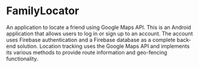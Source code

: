 # FamilyLocator
An application to locate a friend using Google Maps API. 
This is an Android application that allows users to log in or sign up to an account. 
The account uses Firebase authentication and a Firebase database as a complete back-end solution.
Location tracking uses the Google Maps API and implements its various methods to provide route information and geo-fencing functionality.
